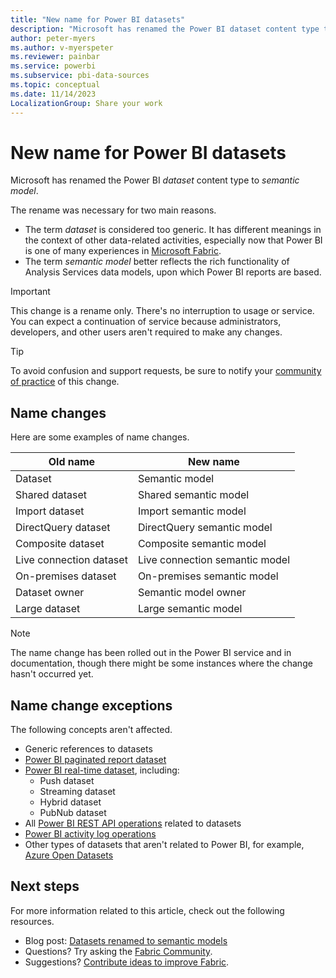 ```yaml
---
title: "New name for Power BI datasets"
description: "Microsoft has renamed the Power BI dataset content type to semantic model."
author: peter-myers
ms.author: v-myerspeter
ms.reviewer: painbar
ms.service: powerbi
ms.subservice: pbi-data-sources
ms.topic: conceptual
ms.date: 11/14/2023
LocalizationGroup: Share your work
---
```


# New name for Power BI datasets

Microsoft has renamed the Power BI _dataset_ content type to _semantic model_.

The rename was necessary for two main reasons.

- The term _dataset_ is considered too generic. It has different meanings in the context of other data-related activities, especially now that Power BI is one of many experiences in [Microsoft Fabric](/fabric/get-started/microsoft-fabric-overview).
- The term _semantic model_ better reflects the rich functionality of Analysis Services data models, upon which Power BI reports are based.

> [!IMPORTANT]
> This change is a rename only. There's no interruption to usage or service. You can expect a continuation of service because administrators, developers, and other users aren't required to make any changes.

> [!TIP]
> To avoid confusion and support requests, be sure to notify your [community of practice](../guidance/powerbi-adoption-roadmap-community-of-practice.md) of this change.

## Name changes

Here are some examples of name changes.

| Old name | New name |
| --- | --- |
| Dataset | Semantic model |
| Shared dataset | Shared semantic model |
| Import dataset | Import semantic model |
| DirectQuery dataset | DirectQuery semantic model |
| Composite dataset | Composite semantic model |
| Live connection dataset | Live connection semantic model |
| On-premises dataset | On-premises semantic model |
| Dataset owner | Semantic model owner |
| Large dataset | Large semantic model |

> [!NOTE]
> The name change has been rolled out in the Power BI service and in documentation, though there might be some instances where the change hasn't occurred yet.

## Name change exceptions

The following concepts aren't affected.

- Generic references to datasets
- [Power BI paginated report dataset](../paginated-reports/report-data/report-data.md)
- [Power BI real-time dataset](service-real-time-streaming.md), including:
  - Push dataset
  - Streaming dataset
  - Hybrid dataset
  - PubNub dataset
- All [Power BI REST API operations](/rest/api/power-bi/) related to datasets
- [Power BI activity log operations](../enterprise/service-admin-auditing#operations-available-in-the-audit-and-activity-logs)
- Other types of datasets that aren't related to Power BI, for example, [Azure Open Datasets](/azure/open-datasets/dataset-catalog)

## Next steps

For more information related to this article, check out the following resources.

- Blog post: [Datasets renamed to semantic models](https://aka.ms/DatasetRename)
- Questions? Try asking the [Fabric Community](https://community.fabric.microsoft.com/).
- Suggestions? [Contribute ideas to improve Fabric](https://ideas.fabric.microsoft.com/).
